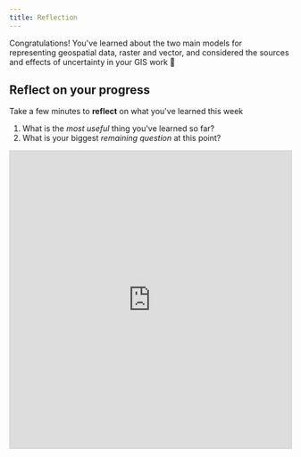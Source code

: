```yaml
---
title: Reflection 
---
```


Congratulations!  You've learned about the two main models for representing geospatial data, raster and vector, and considered the sources and effects of uncertainty in your GIS work :thinking:

## Reflect on your progress

Take a few minutes to **reflect** on what you've learned this week
1. What is the *most useful* thing you've learned so far?
2. What is your biggest *remaining question* at this point?

<iframe class="airtable-embed" src="https://airtable.com/embed/shrNMWNfMRthPQ2XD?backgroundColor=green" frameborder="0" onmousewheel="" width="100%" height="533" style="background: transparent; border: 1px solid #ccc;"></iframe>